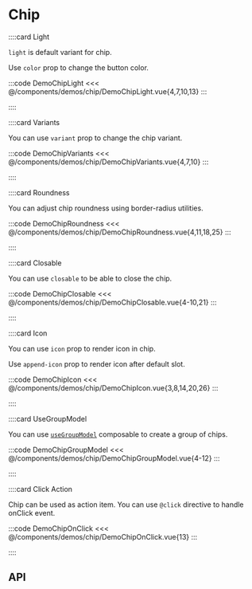 <script lang="ts" setup>
import api from '@anu/component-meta/AChip.json';
</script>

# Chip

<!-- 👉 Light -->
::::card Light

`light` is default variant for chip.

Use `color` prop to change the button color.

:::code DemoChipLight
<<< @/components/demos/chip/DemoChipLight.vue{4,7,10,13}
:::

::::

<!-- 👉 Variants -->
::::card Variants

You can use `variant` prop to change the chip variant.

:::code DemoChipVariants
<<< @/components/demos/chip/DemoChipVariants.vue{4,7,10}
:::

::::

<!-- 👉 Roundness -->
::::card Roundness

You can adjust chip roundness using border-radius utilities.

:::code DemoChipRoundness
<<< @/components/demos/chip/DemoChipRoundness.vue{4,11,18,25}
:::

::::

<!-- 👉 Closable -->
::::card Closable

You can use `closable` to be able to close the chip.

:::code DemoChipClosable
<<< @/components/demos/chip/DemoChipClosable.vue{4-10,21}
:::

::::

<!-- 👉 Icon -->
::::card Icon

You can use `icon` prop to render icon in chip.

Use `append-icon` prop to render icon after default slot.

:::code DemoChipIcon
<<< @/components/demos/chip/DemoChipIcon.vue{3,8,14,20,26}
:::

::::

<!-- 👉 UseGroupModel -->
::::card UseGroupModel

You can use [`useGroupModel`](/guide/composables/useGroupModel) composable to create a group of chips.

:::code DemoChipGroupModel
<<< @/components/demos/chip/DemoChipGroupModel.vue{4-12}
:::

::::

<!-- 👉 Click Action -->
::::card Click Action

Chip can be used as action item. You can use `@click` directive to handle onClick event.

:::code DemoChipOnClick
<<< @/components/demos/chip/DemoChipOnClick.vue{13}
:::

::::

<!-- 👉 API -->
## API

<Api :api="api"></Api>
